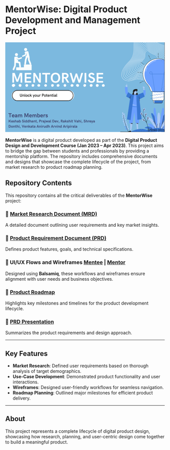 # MentorWise: Digital Product Development and Management Project

![MentorWise Banner](./assests/Banner.png)

**MentorWise** is a digital product developed as part of the **Digital Product Design and Development Course (Jan 2023 – Apr 2023)**. This project aims to bridge the gap between students and professionals by providing a mentorship platform. The repository includes comprehensive documents and designs that showcase the complete lifecycle of the project, from market research to product roadmap planning.

## Repository Contents

This repository contains all the critical deliverables of the **MentorWise** project:

### 📄 [Market Research Document (MRD)](./MRD-MentorWise.pdf)
A detailed document outlining user requirements and key market insights.

### 📄 [Product Requirement Document (PRD)](./PRD-MentorWise.pdf)
Defines product features, goals, and technical specifications.

### 📄 UI/UX Flows and Wireframes [Mentee](./User(Mentee)_UI_UX_Flow.pdf) | [Mentor](./User(Mentor)_UI_UX_Flow.pdf)
Designed using **Balsamiq**, these workflows and wireframes ensure alignment with user needs and business objectives.

### 📄 [Product Roadmap](./Roadmap-MentorWise.pdf)
Highlights key milestones and timelines for the product development lifecycle.

### 📄 [PRD Presentation](./PRD_Presentation.pdf)
Summarizes the product requirements and design approach.

---

## Key Features
- **Market Research**: Defined user requirements based on thorough analysis of target demographics.
- **Use-Case Development**: Demonstrated product functionality and user interactions.
- **Wireframes**: Designed user-friendly workflows for seamless navigation.
- **Roadmap Planning**: Outlined major milestones for efficient product delivery.

---

## About
This project represents a complete lifecycle of digital product design, showcasing how research, planning, and user-centric design come together to build a meaningful product.
